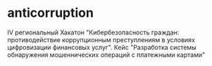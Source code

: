 # anticorruption
IV региональный Хакатон "Кибербезопасность граждан: противодействие коррупционным преступлениям в условиях цифровизации финансовых услуг".
Кейс "Разработка системы обнаружения мошеннических операций с платежными картами"
